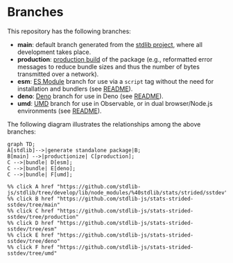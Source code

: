 <!--

@license Apache-2.0

Copyright (c) 2022 The Stdlib Authors.

Licensed under the Apache License, Version 2.0 (the "License");
you may not use this file except in compliance with the License.
You may obtain a copy of the License at

    http://www.apache.org/licenses/LICENSE-2.0

Unless required by applicable law or agreed to in writing, software
distributed under the License is distributed on an "AS IS" BASIS,
WITHOUT WARRANTIES OR CONDITIONS OF ANY KIND, either express or implied.
See the License for the specific language governing permissions and
limitations under the License.

-->

# Branches

This repository has the following branches:

-   **main**: default branch generated from the [stdlib project][stdlib-url], where all development takes place.
-   **production**: [production build][production-url] of the package (e.g., reformatted error messages to reduce bundle sizes and thus the number of bytes transmitted over a network).
-   **esm**: [ES Module][esm-url] branch for use via a `script` tag without the need for installation and bundlers (see [README][esm-readme]).
-   **deno**: [Deno][deno-url] branch for use in Deno (see [README][deno-readme]).
-   **umd**: [UMD][umd-url] branch for use in Observable, or in dual browser/Node.js environments (see [README][umd-readme]).

The following diagram illustrates the relationships among the above branches:

```mermaid
graph TD;
A[stdlib]-->|generate standalone package|B;
B[main] -->|productionize| C[production];
C -->|bundle| D[esm];
C -->|bundle| E[deno];
C -->|bundle| F[umd];

%% click A href "https://github.com/stdlib-js/stdlib/tree/develop/lib/node_modules/%40stdlib/stats/strided/sstdev"
%% click B href "https://github.com/stdlib-js/stats-strided-sstdev/tree/main"
%% click C href "https://github.com/stdlib-js/stats-strided-sstdev/tree/production"
%% click D href "https://github.com/stdlib-js/stats-strided-sstdev/tree/esm"
%% click E href "https://github.com/stdlib-js/stats-strided-sstdev/tree/deno"
%% click F href "https://github.com/stdlib-js/stats-strided-sstdev/tree/umd"
```

[stdlib-url]: https://github.com/stdlib-js/stdlib/tree/develop/lib/node_modules/%40stdlib/stats/strided/sstdev
[production-url]: https://github.com/stdlib-js/stats-strided-sstdev/tree/production
[deno-url]: https://github.com/stdlib-js/stats-strided-sstdev/tree/deno
[deno-readme]: https://github.com/stdlib-js/stats-strided-sstdev/blob/deno/README.md
[umd-url]: https://github.com/stdlib-js/stats-strided-sstdev/tree/umd
[umd-readme]: https://github.com/stdlib-js/stats-strided-sstdev/blob/umd/README.md
[esm-url]: https://github.com/stdlib-js/stats-strided-sstdev/tree/esm
[esm-readme]: https://github.com/stdlib-js/stats-strided-sstdev/blob/esm/README.md